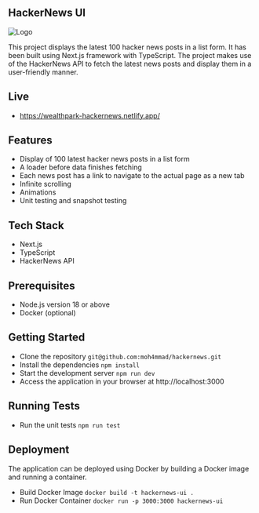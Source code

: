 ## HackerNews UI

![Logo](https://i.ibb.co/X7fmFML/Screenshot-2023-02-03-210120.png)

This project displays the latest 100 hacker news posts in a list form. It has been built using Next.js framework with TypeScript. The project makes use of the HackerNews API to fetch the latest news posts and display them in a user-friendly manner.

## Live

- https://wealthpark-hackernews.netlify.app/

## Features

- Display of 100 latest hacker news posts in a list form
- A loader before data finishes fetching
- Each news post has a link to navigate to the actual page as a new tab
- Infinite scrolling
- Animations
- Unit testing and snapshot testing

## Tech Stack

- Next.js
- TypeScript
- HackerNews API

## Prerequisites

- Node.js version 18 or above
- Docker (optional)

## Getting Started

- Clone the repository
  `git@github.com:moh4mmad/hackernews.git`
- Install the dependencies
  `npm install`
- Start the development server
  `npm run dev`
- Access the application in your browser at http://localhost:3000

## Running Tests

- Run the unit tests
  `npm run test`

## Deployment

The application can be deployed using Docker by building a Docker image and running a container.

- Build Docker Image
  `docker build -t hackernews-ui .`
- Run Docker Container
  `docker run -p 3000:3000 hackernews-ui`
